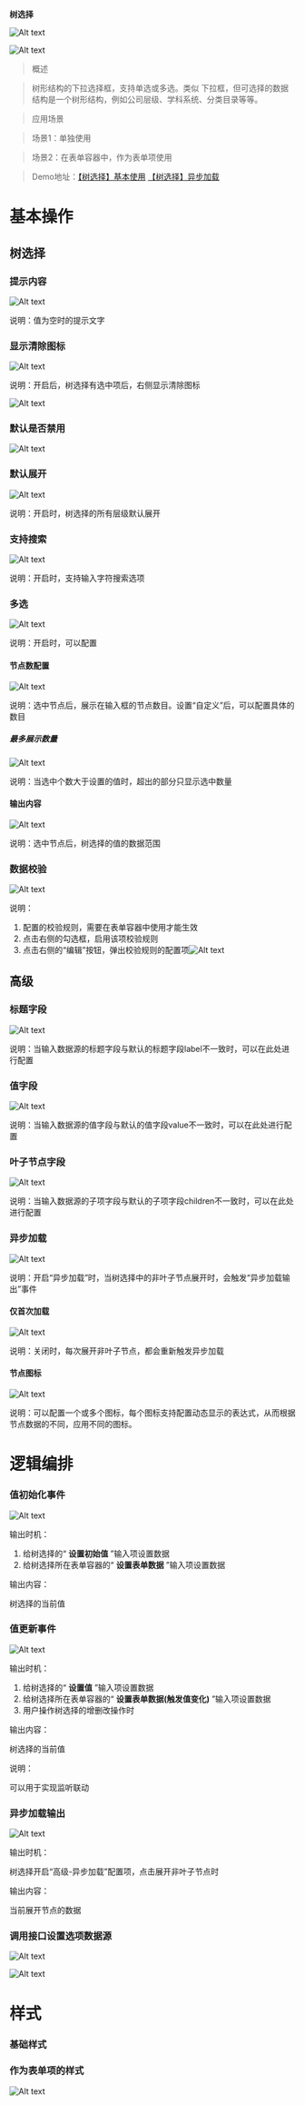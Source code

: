  **树选择** 

![Alt text](img/image.png)

![Alt text](img/image-1.png)

  

> 概述

> 树形结构的下拉选择框，支持单选或多选。类似 下拉框，但可选择的数据结构是一个树形结构，例如公司层级、学科系统、分类目录等等。

> 应用场景

> 场景1：单独使用

> 场景2：在表单容器中，作为表单项使用

> Demo地址：[【树选择】基本使用](https://my.mybricks.world/mybricks-pc-page/index.html?id=470824239308869) [【树选择】异步加载](https://my.mybricks.world/mybricks-pc-page/index.html?id=468407616671813)

# 基本操作

## 树选择

### 提示内容

![Alt text](img/image-2.png)

说明：值为空时的提示文字

  

### 显示清除图标

![Alt text](img/image-3.png)

说明：开启后，树选择有选中项后，右侧显示清除图标

![Alt text](img/image-4.png)
  

### 默认是否禁用

![Alt text](img/image-5.png)
  

### 默认展开

![Alt text](img/image-6.png)

说明：开启时，树选择的所有层级默认展开

  

### 支持搜索

![Alt text](img/image-7.png)

说明：开启时，支持输入字符搜索选项

  

### 多选

![Alt text](img/image-8.png)

说明：开启时，可以配置

  

#### 节点数配置

![Alt text](img/image-9.png)

说明：选中节点后，展示在输入框的节点数目。设置“自定义”后，可以配置具体的数目

  

##### 最多展示数量

![Alt text](img/image-10.png)

说明：当选中个数大于设置的值时，超出的部分只显示选中数量

  

#### 输出内容

![Alt text](img/image-11.png)

说明：选中节点后，树选择的值的数据范围

  

### 数据校验

![Alt text](img/image-12.png)

说明：

1.  配置的校验规则，需要在表单容器中使用才能生效
2.  点击右侧的勾选框，启用该项校验规则
3.  点击右侧的“编辑”按钮，弹出校验规则的配置项![Alt text](img/image-13.png)

## 高级

### 标题字段

![Alt text](img/image-14.png)

说明：当输入数据源的标题字段与默认的标题字段label不一致时，可以在此处进行配置

  

### 值字段

![Alt text](img/image-15.png)

说明：当输入数据源的值字段与默认的值字段value不一致时，可以在此处进行配置

  

### 叶子节点字段

![Alt text](img/image-16.png)

说明：当输入数据源的子项字段与默认的子项字段children不一致时，可以在此处进行配置

  

### 异步加载

![Alt text](img/image-17.png)

说明：开启“异步加载”时，当树选择中的非叶子节点展开时，会触发“异步加载输出”事件

  

#### 仅首次加载

![Alt text](img/image-18.png)

说明：关闭时，每次展开非叶子节点，都会重新触发异步加载

  

#### 节点图标

![Alt text](img/image-19.png)

说明：可以配置一个或多个图标，每个图标支持配置动态显示的表达式，从而根据节点数据的不同，应用不同的图标。

  
  

# 逻辑编排

### 值初始化事件

![Alt text](img/image-20.png)

输出时机：

1.  给树选择的“ **设置初始值** ”输入项设置数据
2.  给树选择所在表单容器的“ **设置表单数据** ”输入项设置数据

输出内容：

树选择的当前值

  

### 值更新事件

![Alt text](img/image-21.png)

输出时机：

1.  给树选择的“ **设置值** ”输入项设置数据
2.  给树选择所在表单容器的“ **设置表单数据(触发值变化)** ”输入项设置数据
3.  用户操作树选择的增删改操作时

输出内容：

树选择的当前值

说明：

可以用于实现监听联动

  

### 异步加载输出

![Alt text](img/image-22.png)

输出时机：

树选择开启“高级-异步加载”配置项，点击展开非叶子节点时

输出内容：

当前展开节点的数据
  

### 调用接口设置选项数据源

![Alt text](img/image-23.png)

![Alt text](img/image-24.png)
  

# 样式

### 基础样式

  
  

### 作为表单项的样式

![Alt text](img/image-25.png)